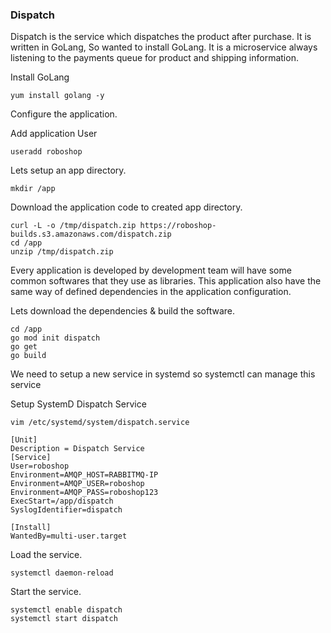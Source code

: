 ### Dispatch
Dispatch is the service which dispatches the product after purchase. It is written in GoLang, So wanted to install GoLang.
It is a microservice always listening to the payments queue for product and shipping information.

Install GoLang

```
yum install golang -y
```

Configure the application.

Add application User

```
useradd roboshop
```

Lets setup an app directory.

```
mkdir /app 
```

Download the application code to created app directory.

```
curl -L -o /tmp/dispatch.zip https://roboshop-builds.s3.amazonaws.com/dispatch.zip
cd /app 
unzip /tmp/dispatch.zip
```

Every application is developed by development team will have some common softwares that they use as libraries. This application also have the same way of defined dependencies in the application configuration.

Lets download the dependencies & build the software.

```
cd /app 
go mod init dispatch
go get 
go build
```

We need to setup a new service in systemd so systemctl can manage this service

Setup SystemD Dispatch Service

```
vim /etc/systemd/system/dispatch.service
```

```
[Unit]
Description = Dispatch Service
[Service]
User=roboshop
Environment=AMQP_HOST=RABBITMQ-IP
Environment=AMQP_USER=roboshop
Environment=AMQP_PASS=roboshop123
ExecStart=/app/dispatch
SyslogIdentifier=dispatch

[Install]
WantedBy=multi-user.target
```

Load the service.

```
systemctl daemon-reload
```

Start the service.

```
systemctl enable dispatch 
systemctl start dispatch
```
